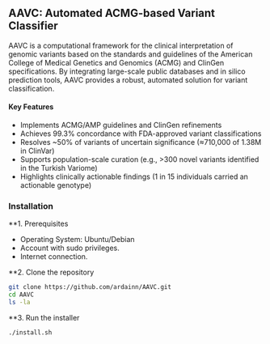 ## AAVC: Automated ACMG-based Variant Classifier
AAVC is a computational framework for the clinical interpretation of genomic variants based on the standards and guidelines of the American College of Medical Genetics and Genomics (ACMG) and ClinGen specifications. By integrating large-scale public databases and in silico prediction tools, AAVC provides a robust, automated solution for variant classification.

#### Key Features
- Implements ACMG/AMP guidelines and ClinGen refinements
- Achieves 99.3% concordance with FDA-approved variant classifications
- Resolves ~50% of variants of uncertain significance (≈710,000 of 1.38M in ClinVar)
- Supports population-scale curation (e.g., >300 novel variants identified in the Turkish Variome)
- Highlights clinically actionable findings (1 in 15 individuals carried an actionable genotype)

### Installation

**1. Prerequisites

- Operating System: Ubuntu/Debian
- Account with sudo privileges.
- Internet connection.

**2. Clone the repository

```bash
git clone https://github.com/ardainn/AAVC.git
cd AAVC
ls -la
```

**3. Run the installer

```bash
./install.sh
```
